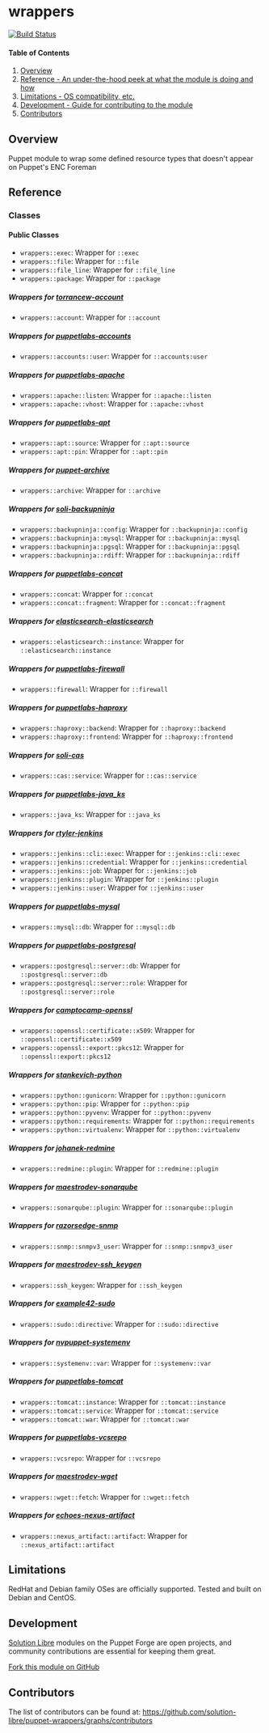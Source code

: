 # wrappers

[![Build Status](https://travis-ci.org/solution-libre/puppet-wrappers.svg?branch=master)](https://travis-ci.org/solution-libre/puppet-wrappers)

#### Table of Contents

1. [Overview](#overview)
2. [Reference - An under-the-hood peek at what the module is doing and how](#reference)
3. [Limitations - OS compatibility, etc.](#limitations)
4. [Development - Guide for contributing to the module](#development)
5. [Contributors](#contributors)

## Overview

Puppet module to wrap some defined resource types that doesn't appear on Puppet's ENC Foreman

## Reference

### Classes

#### Public Classes

* `wrappers::exec`:      Wrapper for `::exec`
* `wrappers::file`:      Wrapper for `::file`
* `wrappers::file_line`: Wrapper for `::file_line`
* `wrappers::package`:   Wrapper for `::package`

##### Wrappers for [torrancew-account](https://forge.puppetlabs.com/torrancew/account)

* `wrappers::account`: Wrapper for `::account`

##### Wrappers for [puppetlabs-accounts](https://forge.puppetlabs.com/puppetlabs/accounts)

* `wrappers::accounts::user`: Wrapper for `::accounts:user`

##### Wrappers for [puppetlabs-apache](https://forge.puppetlabs.com/puppetlabs/apache)

* `wrappers::apache::listen`: Wrapper for `::apache::listen`
* `wrappers::apache::vhost`: Wrapper for `::apache::vhost`

##### Wrappers for [puppetlabs-apt](https://forge.puppetlabs.com/puppetlabs/apt)

* `wrappers::apt::source`: Wrapper for `::apt::source`
* `wrappers::apt::pin`:    Wrapper for `::apt::pin`

##### Wrappers for [puppet-archive](https://forge.puppet.com/puppet/archive)

* `wrappers::archive`: Wrapper for `::archive`

##### Wrappers for [soli-backupninja](https://forge.puppetlabs.com/soli/backupninja)

* `wrappers::backupninja::config`: Wrapper for `::backupninja::config`
* `wrappers::backupninja::mysql`:  Wrapper for `::backupninja::mysql`
* `wrappers::backupninja::pgsql`:  Wrapper for `::backupninja::pgsql`
* `wrappers::backupninja::rdiff`:  Wrapper for `::backupninja::rdiff`

##### Wrappers for [puppetlabs-concat](https://forge.puppetlabs.com/puppetlabs/concat)

* `wrappers::concat`:           Wrapper for `::concat`
* `wrappers::concat::fragment`: Wrapper for `::concat::fragment`

##### Wrappers for [elasticsearch-elasticsearch](https://forge.puppet.com/elasticsearch/elasticsearch)

* `wrappers::elasticsearch::instance`: Wrapper for `::elasticsearch::instance`

##### Wrappers for [puppetlabs-firewall](https://forge.puppetlabs.com/puppetlabs/firewall)

* `wrappers::firewall`: Wrapper for `::firewall`

##### Wrappers for [puppetlabs-haproxy](https://forge.puppetlabs.com/puppetlabs/haproxy)

* `wrappers::haproxy::backend`:  Wrapper for `::haproxy::backend`
* `wrappers::haproxy::frontend`: Wrapper for `::haproxy::frontend`

##### Wrappers for [soli-cas](https://github.com/solution-libre/puppet-cas)

* `wrappers::cas::service`: Wrapper for `::cas::service`

##### Wrappers for [puppetlabs-java\_ks](https://forge.puppetlabs.com/puppetlabs/java_ks)

* `wrappers::java_ks`: Wrapper for `::java_ks`

##### Wrappers for [rtyler-jenkins](https://forge.puppetlabs.com/rtyler/jenkins)

* `wrappers::jenkins::cli::exec`:  Wrapper for `::jenkins::cli::exec`
* `wrappers::jenkins::credential`: Wrapper for `::jenkins::credential`
* `wrappers::jenkins::job`:        Wrapper for `::jenkins::job`
* `wrappers::jenkins::plugin`:     Wrapper for `::jenkins::plugin`
* `wrappers::jenkins::user`:       Wrapper for `::jenkins::user`

##### Wrappers for [puppetlabs-mysql](https://forge.puppetlabs.com/puppetlabs/mysql)

* `wrappers::mysql::db`: Wrapper for `::mysql::db`

##### Wrappers for [puppetlabs-postgresql](https://forge.puppetlabs.com/puppetlabs/postgresql)

* `wrappers::postgresql::server::db`:   Wrapper for `::postgresql::server::db`
* `wrappers::postgresql::server::role`: Wrapper for `::postgresql::server::role`

##### Wrappers for [camptocamp-openssl](https://forge.puppetlabs.com/camptocamp/openssl)

* `wrappers::openssl::certificate::x509`: Wrapper for `::openssl::certificate::x509`
* `wrappers::openssl::export::pkcs12`:    Wrapper for `::openssl::export::pkcs12`

##### Wrappers for [stankevich-python](https://forge.puppetlabs.com/stankevich/python)

* `wrappers::python::gunicorn`:     Wrapper for `::python::gunicorn`
* `wrappers::python::pip`:          Wrapper for `::python::pip`
* `wrappers::python::pyvenv`:       Wrapper for `::python::pyvenv`
* `wrappers::python::requirements`: Wrapper for `::python::requirements`
* `wrappers::python::virtualenv`:   Wrapper for `::python::virtualenv`

##### Wrappers for [johanek-redmine](https://forge.puppetlabs.com/johanek/redmine)

* `wrappers::redmine::plugin`: Wrapper for `::redmine::plugin`

##### Wrappers for [maestrodev-sonarqube](https://forge.puppetlabs.com/maestrodev/sonarqube)

* `wrappers::sonarqube::plugin`: Wrapper for `::sonarqube::plugin`

##### Wrappers for [razorsedge-snmp](https://forge.puppetlabs.com/razorsedge/snmp)

* `wrappers::snmp::snmpv3_user`: Wrapper for `::snmp::snmpv3_user`

##### Wrappers for [maestrodev-ssh\_keygen](https://forge.puppetlabs.com/maestrodev/ssh_keygen)

* `wrappers::ssh_keygen`: Wrapper for `::ssh_keygen`

##### Wrappers for [example42-sudo](https://forge.puppetlabs.com/example42/sudo)

* `wrappers::sudo::directive`: Wrapper for `::sudo::directive`

##### Wrappers for [nvpuppet-systemenv](https://forge.puppetlabs.com/nvpuppet/systemenv)

* `wrappers::systemenv::var`: Wrapper for `::systemenv::var`

##### Wrappers for [puppetlabs-tomcat](https://forge.puppetlabs.com/puppetlabs/tomcat)

* `wrappers::tomcat::instance`: Wrapper for `::tomcat::instance`
* `wrappers::tomcat::service`:  Wrapper for `::tomcat::service`
* `wrappers::tomcat::war`:      Wrapper for `::tomcat::war`

##### Wrappers for [puppetlabs-vcsrepo](https://forge.puppetlabs.com/puppetlabs/vcsrepo)

* `wrappers::vcsrepo`: Wrapper for `::vcsrepo`

##### Wrappers for [maestrodev-wget](https://forge.puppet.com/maestrodev/wget)

* `wrappers::wget::fetch`: Wrapper for `::wget::fetch`

##### Wrappers for [echoes-nexus-artifact](https://github.com/solution-libre/puppet-nexus-artifact)

* `wrappers::nexus_artifact::artifact`: Wrapper for `::nexus_artifact::artifact`

## Limitations

RedHat and Debian family OSes are officially supported. Tested and built on Debian and CentOS.

## Development

[Solution Libre](https://www.solution-libre.fr) modules on the Puppet Forge are open projects, and community contributions are essential for keeping them great.

[Fork this module on GitHub](https://github.com/solution-libre/puppet-wrappers/fork)

## Contributors

The list of contributors can be found at: https://github.com/solution-libre/puppet-wrappers/graphs/contributors
